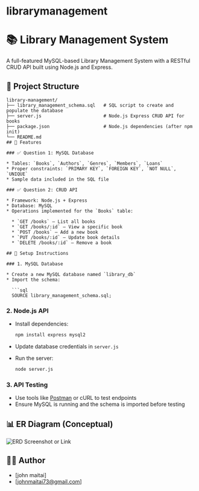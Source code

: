 # librarymanagement
# 📚 Library Management System

A full-featured MySQL-based Library Management System with a RESTful CRUD API built using Node.js and Express.

## 🔧 Project Structure

```
library-management/
├── library_management_schema.sql   # SQL script to create and populate the database
├── server.js                       # Node.js Express CRUD API for books
├── package.json                    # Node.js dependencies (after npm init)
└── README.md        
## 🚀 Features

### ✅ Question 1: MySQL Database

* Tables: `Books`, `Authors`, `Genres`, `Members`, `Loans`
* Proper constraints: `PRIMARY KEY`, `FOREIGN KEY`, `NOT NULL`, `UNIQUE`
* Sample data included in the SQL file

### ✅ Question 2: CRUD API

* Framework: Node.js + Express
* Database: MySQL
* Operations implemented for the `Books` table:

  * `GET /books` — List all books
  * `GET /books/:id` — View a specific book
  * `POST /books` — Add a new book
  * `PUT /books/:id` — Update book details
  * `DELETE /books/:id` — Remove a book

## 💾 Setup Instructions

### 1. MySQL Database

* Create a new MySQL database named `library_db`
* Import the schema:

  ```sql
  SOURCE library_management_schema.sql;
  ```

### 2. Node.js API

* Install dependencies:

  ```bash
  npm install express mysql2
  ```
* Update database credentials in `server.js`
* Run the server:

  ```bash
  node server.js
  ```

### 3. API Testing

* Use tools like [Postman](https://www.postman.com/) or cURL to test endpoints
* Ensure MySQL is running and the schema is imported before testing

## 📊 ER Diagram (Conceptual)

![ERD Screenshot or Link](#) <!-- Replace with image or link if available -->

## 🧑‍💻 Author

* \[john maitai]
* \[johnmaitai73@gmail.com]
